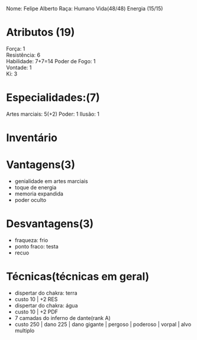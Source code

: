 Nome: Felipe Alberto
Raça: Humano
Vida(48/48)
Energia (15/15)

# Atributos (19)
Força: 1  
Resistência: 6   
Habilidade: 7+7=14
Poder de Fogo: 1     
Vontade: 1  
Ki: 3

# Especialidades:(7)
Artes marciais: 5(+2)
Poder: 1
Ilusão: 1

# Inventário  

# Vantagens(3) 
- genialidade em artes marciais
- toque de energia
- memoria expandida
- poder oculto
# Desvantagens(3) 
- fraqueza: frio
- ponto fraco: testa
- recuo


# Técnicas(técnicas em geral)
- dispertar do chakra: terra
 - custo 10 | +2 RES
- dispertar do chakra: água
 - custo 10 | +2 PDF
- 7 camadas do inferno de dante(rank A)
 - custo 250 | dano 225 | dano gigante | pergoso | poderoso | vorpal | alvo multiplo
